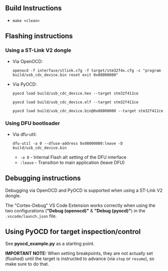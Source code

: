 ## Build Instructions

- `make <clean>`


## Flashing instructions

### Using a ST-Link V2 dongle

- Via OpenOCD:

   `openocd -f interface/stlink.cfg -f target/stm32f4x.cfg -c "program build/usb_cdc_device.bin reset exit 0x08000000"`

- Via PyOCD:

    `pyocd load build/usb_cdc_device.hex --target stm32f411ce`

    `pyocd load build/usb_cdc_device.elf --target stm32f411ce`

    `pyocd load build/usb_cdc_device.bin@0x08000000 --target stm32f411ce`

### Using DFU bootloader

- Via dfu-util:

    `dfu-util -a 0 --dfuse-address 0x08000000:leave -D build/usb_cdc_device.bin`

    - `-a 0` - Internal Flash alt setting of the DFU interface
    - `:leave` - Transition to main application (leave DFU)


## Debugging instructions

Debugging via OpenOCD and PyOCD is supported when using a ST-Link V2 dongle.

The "Cortex-Debug" VS Code Extension works correctly when using the two configurations (**"Debug (openocd)"** & **"Debug (pyocd)"**) in the `.vscode/launch.json` file.


## Using PyOCD for target inspection/control

See **pyocd_example.py** as a starting point.

**IMPORTANT NOTE:** When setting breakpoints, they are not actually set (flushed) until the target
is instructed to advance (via `step` or `resume`), so make sure to do that.
